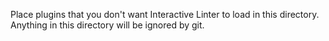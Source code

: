 Place plugins that you don't want Interactive Linter to load in this directory. Anything in this directory will be ignored by git.
